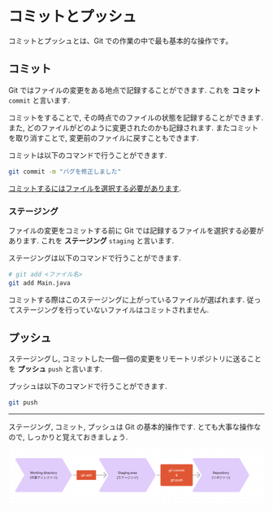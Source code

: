 # コミットとプッシュ

コミットとプッシュとは、Git での作業の中で最も基本的な操作です。

## コミット

Git ではファイルの変更をある地点で記録することができます. これを **コミット** `commit` と言います.

コミットをすることで, その時点でのファイルの状態を記録することができます. また, どのファイルがどのように変更されたのかも記録されます. またコミットを取り消すことで, 変更前のファイルに戻すこともできます.

コミットは以下のコマンドで行うことができます.

```sh
git commit -m "バグを修正しました"
```

[コミットするにはファイルを選択する必要があります](#ステージング).

### ステージング

ファイルの変更をコミットする前に Git では記録するファイルを選択する必要があります. これを **ステージング** `staging` と言います.

ステージングは以下のコマンドで行うことができます.

```sh
# git add <ファイル名>
git add Main.java
```

コミットする際はこのステージングに上がっているファイルが選ばれます. 従ってステージングを行っていないファイルはコミットされません.

## プッシュ

ステージングし, コミットした一個一個の変更をリモートリポジトリに送ることを **プッシュ** `push` と言います.

プッシュは以下のコマンドで行うことができます.

```sh
git push
```

----

ステージング, コミット, プッシュは Git の基本的操作です. とても大事な操作なので, しっかりと覚えておきましょう.

![オーバービュー](../public/image/introductory/commit-overview.png)
